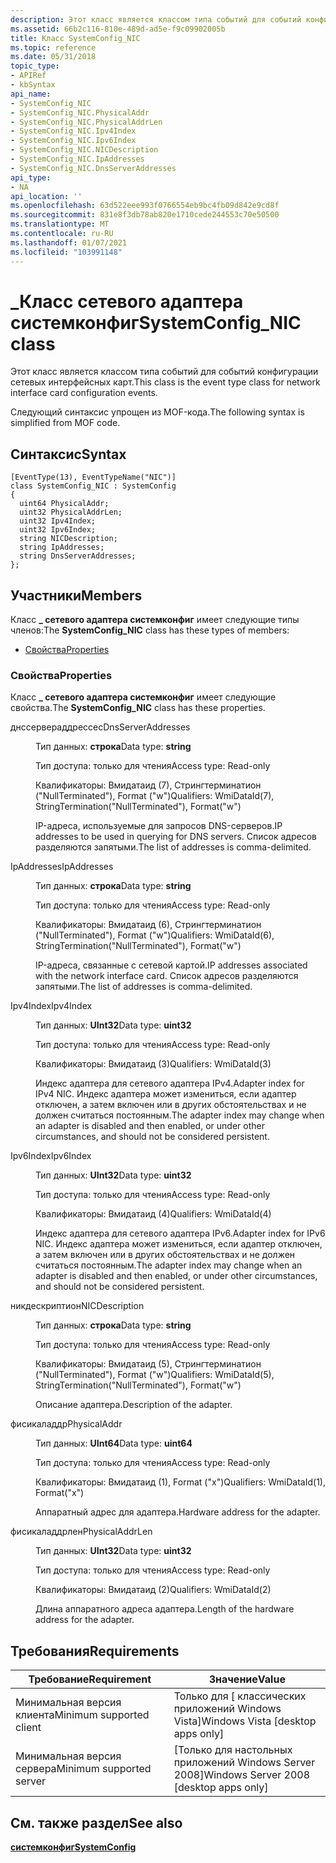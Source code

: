 ```yaml
---
description: Этот класс является классом типа событий для событий конфигурации сетевых интерфейсных карт. Следующий синтаксис упрощен из MOF-кода.
ms.assetid: 66b2c116-810e-489d-ad5e-f9c09902005b
title: Класс SystemConfig_NIC
ms.topic: reference
ms.date: 05/31/2018
topic_type:
- APIRef
- kbSyntax
api_name:
- SystemConfig_NIC
- SystemConfig_NIC.PhysicalAddr
- SystemConfig_NIC.PhysicalAddrLen
- SystemConfig_NIC.Ipv4Index
- SystemConfig_NIC.Ipv6Index
- SystemConfig_NIC.NICDescription
- SystemConfig_NIC.IpAddresses
- SystemConfig_NIC.DnsServerAddresses
api_type:
- NA
api_location: ''
ms.openlocfilehash: 63d522eee993f0766554eb9bc4fb09d842e9cd8f
ms.sourcegitcommit: 831e8f3db78ab820e1710cede244553c70e50500
ms.translationtype: MT
ms.contentlocale: ru-RU
ms.lasthandoff: 01/07/2021
ms.locfileid: "103991148"
---
```

# <a name="systemconfig_nic-class"></a><span data-ttu-id="a0bba-104">\_Класс сетевого адаптера системконфиг</span><span class="sxs-lookup"><span data-stu-id="a0bba-104">SystemConfig\_NIC class</span></span>

<span data-ttu-id="a0bba-105">Этот класс является классом типа событий для событий конфигурации сетевых интерфейсных карт.</span><span class="sxs-lookup"><span data-stu-id="a0bba-105">This class is the event type class for network interface card configuration events.</span></span>

<span data-ttu-id="a0bba-106">Следующий синтаксис упрощен из MOF-кода.</span><span class="sxs-lookup"><span data-stu-id="a0bba-106">The following syntax is simplified from MOF code.</span></span>

## <a name="syntax"></a><span data-ttu-id="a0bba-107">Синтаксис</span><span class="sxs-lookup"><span data-stu-id="a0bba-107">Syntax</span></span>

``` syntax
[EventType(13), EventTypeName("NIC")]
class SystemConfig_NIC : SystemConfig
{
  uint64 PhysicalAddr;
  uint32 PhysicalAddrLen;
  uint32 Ipv4Index;
  uint32 Ipv6Index;
  string NICDescription;
  string IpAddresses;
  string DnsServerAddresses;
};
```

## <a name="members"></a><span data-ttu-id="a0bba-108">Участники</span><span class="sxs-lookup"><span data-stu-id="a0bba-108">Members</span></span>

<span data-ttu-id="a0bba-109">Класс **\_ сетевого адаптера системконфиг** имеет следующие типы членов:</span><span class="sxs-lookup"><span data-stu-id="a0bba-109">The **SystemConfig\_NIC** class has these types of members:</span></span>

-   [<span data-ttu-id="a0bba-110">Свойства</span><span class="sxs-lookup"><span data-stu-id="a0bba-110">Properties</span></span>](#properties)

### <a name="properties"></a><span data-ttu-id="a0bba-111">Свойства</span><span class="sxs-lookup"><span data-stu-id="a0bba-111">Properties</span></span>

<span data-ttu-id="a0bba-112">Класс **\_ сетевого адаптера системконфиг** имеет следующие свойства.</span><span class="sxs-lookup"><span data-stu-id="a0bba-112">The **SystemConfig\_NIC** class has these properties.</span></span>

<dl> <dt>

<span data-ttu-id="a0bba-113">днссервераддрессес</span><span class="sxs-lookup"><span data-stu-id="a0bba-113">DnsServerAddresses</span></span>
</dt> <dd> <dl> <dt>

<span data-ttu-id="a0bba-114">Тип данных: **строка**</span><span class="sxs-lookup"><span data-stu-id="a0bba-114">Data type: **string**</span></span>
</dt> <dt>

<span data-ttu-id="a0bba-115">Тип доступа: только для чтения</span><span class="sxs-lookup"><span data-stu-id="a0bba-115">Access type: Read-only</span></span>
</dt> <dt>

<span data-ttu-id="a0bba-116">Квалификаторы: Вмидатаид (7), Стрингтерминатион ("NullTerminated"), Format ("w")</span><span class="sxs-lookup"><span data-stu-id="a0bba-116">Qualifiers: WmiDataId(7), StringTermination("NullTerminated"), Format("w")</span></span>
</dt> </dl>

<span data-ttu-id="a0bba-117">IP-адреса, используемые для запросов DNS-серверов.</span><span class="sxs-lookup"><span data-stu-id="a0bba-117">IP addresses to be used in querying for DNS servers.</span></span> <span data-ttu-id="a0bba-118">Список адресов разделяются запятыми.</span><span class="sxs-lookup"><span data-stu-id="a0bba-118">The list of addresses is comma-delimited.</span></span>

</dd> <dt>

<span data-ttu-id="a0bba-119">IpAddresses</span><span class="sxs-lookup"><span data-stu-id="a0bba-119">IpAddresses</span></span>
</dt> <dd> <dl> <dt>

<span data-ttu-id="a0bba-120">Тип данных: **строка**</span><span class="sxs-lookup"><span data-stu-id="a0bba-120">Data type: **string**</span></span>
</dt> <dt>

<span data-ttu-id="a0bba-121">Тип доступа: только для чтения</span><span class="sxs-lookup"><span data-stu-id="a0bba-121">Access type: Read-only</span></span>
</dt> <dt>

<span data-ttu-id="a0bba-122">Квалификаторы: Вмидатаид (6), Стрингтерминатион ("NullTerminated"), Format ("w")</span><span class="sxs-lookup"><span data-stu-id="a0bba-122">Qualifiers: WmiDataId(6), StringTermination("NullTerminated"), Format("w")</span></span>
</dt> </dl>

<span data-ttu-id="a0bba-123">IP-адреса, связанные с сетевой картой.</span><span class="sxs-lookup"><span data-stu-id="a0bba-123">IP addresses associated with the network interface card.</span></span> <span data-ttu-id="a0bba-124">Список адресов разделяются запятыми.</span><span class="sxs-lookup"><span data-stu-id="a0bba-124">The list of addresses is comma-delimited.</span></span>

</dd> <dt>

<span data-ttu-id="a0bba-125">Ipv4Index</span><span class="sxs-lookup"><span data-stu-id="a0bba-125">Ipv4Index</span></span>
</dt> <dd> <dl> <dt>

<span data-ttu-id="a0bba-126">Тип данных: **UInt32**</span><span class="sxs-lookup"><span data-stu-id="a0bba-126">Data type: **uint32**</span></span>
</dt> <dt>

<span data-ttu-id="a0bba-127">Тип доступа: только для чтения</span><span class="sxs-lookup"><span data-stu-id="a0bba-127">Access type: Read-only</span></span>
</dt> <dt>

<span data-ttu-id="a0bba-128">Квалификаторы: Вмидатаид (3)</span><span class="sxs-lookup"><span data-stu-id="a0bba-128">Qualifiers: WmiDataId(3)</span></span>
</dt> </dl>

<span data-ttu-id="a0bba-129">Индекс адаптера для сетевого адаптера IPv4.</span><span class="sxs-lookup"><span data-stu-id="a0bba-129">Adapter index for IPv4 NIC.</span></span> <span data-ttu-id="a0bba-130">Индекс адаптера может измениться, если адаптер отключен, а затем включен или в других обстоятельствах и не должен считаться постоянным.</span><span class="sxs-lookup"><span data-stu-id="a0bba-130">The adapter index may change when an adapter is disabled and then enabled, or under other circumstances, and should not be considered persistent.</span></span>

</dd> <dt>

<span data-ttu-id="a0bba-131">Ipv6Index</span><span class="sxs-lookup"><span data-stu-id="a0bba-131">Ipv6Index</span></span>
</dt> <dd> <dl> <dt>

<span data-ttu-id="a0bba-132">Тип данных: **UInt32**</span><span class="sxs-lookup"><span data-stu-id="a0bba-132">Data type: **uint32**</span></span>
</dt> <dt>

<span data-ttu-id="a0bba-133">Тип доступа: только для чтения</span><span class="sxs-lookup"><span data-stu-id="a0bba-133">Access type: Read-only</span></span>
</dt> <dt>

<span data-ttu-id="a0bba-134">Квалификаторы: Вмидатаид (4)</span><span class="sxs-lookup"><span data-stu-id="a0bba-134">Qualifiers: WmiDataId(4)</span></span>
</dt> </dl>

<span data-ttu-id="a0bba-135">Индекс адаптера для сетевого адаптера IPv6.</span><span class="sxs-lookup"><span data-stu-id="a0bba-135">Adapter index for IPv6 NIC.</span></span> <span data-ttu-id="a0bba-136">Индекс адаптера может измениться, если адаптер отключен, а затем включен или в других обстоятельствах и не должен считаться постоянным.</span><span class="sxs-lookup"><span data-stu-id="a0bba-136">The adapter index may change when an adapter is disabled and then enabled, or under other circumstances, and should not be considered persistent.</span></span>

</dd> <dt>

<span data-ttu-id="a0bba-137">никдескриптион</span><span class="sxs-lookup"><span data-stu-id="a0bba-137">NICDescription</span></span>
</dt> <dd> <dl> <dt>

<span data-ttu-id="a0bba-138">Тип данных: **строка**</span><span class="sxs-lookup"><span data-stu-id="a0bba-138">Data type: **string**</span></span>
</dt> <dt>

<span data-ttu-id="a0bba-139">Тип доступа: только для чтения</span><span class="sxs-lookup"><span data-stu-id="a0bba-139">Access type: Read-only</span></span>
</dt> <dt>

<span data-ttu-id="a0bba-140">Квалификаторы: Вмидатаид (5), Стрингтерминатион ("NullTerminated"), Format ("w")</span><span class="sxs-lookup"><span data-stu-id="a0bba-140">Qualifiers: WmiDataId(5), StringTermination("NullTerminated"), Format("w")</span></span>
</dt> </dl>

<span data-ttu-id="a0bba-141">Описание адаптера.</span><span class="sxs-lookup"><span data-stu-id="a0bba-141">Description of the adapter.</span></span>

</dd> <dt>

<span data-ttu-id="a0bba-142">фисикаладдр</span><span class="sxs-lookup"><span data-stu-id="a0bba-142">PhysicalAddr</span></span>
</dt> <dd> <dl> <dt>

<span data-ttu-id="a0bba-143">Тип данных: **UInt64**</span><span class="sxs-lookup"><span data-stu-id="a0bba-143">Data type: **uint64**</span></span>
</dt> <dt>

<span data-ttu-id="a0bba-144">Тип доступа: только для чтения</span><span class="sxs-lookup"><span data-stu-id="a0bba-144">Access type: Read-only</span></span>
</dt> <dt>

<span data-ttu-id="a0bba-145">Квалификаторы: Вмидатаид (1), Format ("x")</span><span class="sxs-lookup"><span data-stu-id="a0bba-145">Qualifiers: WmiDataId(1), Format("x")</span></span>
</dt> </dl>

<span data-ttu-id="a0bba-146">Аппаратный адрес для адаптера.</span><span class="sxs-lookup"><span data-stu-id="a0bba-146">Hardware address for the adapter.</span></span>

</dd> <dt>

<span data-ttu-id="a0bba-147">фисикаладдрлен</span><span class="sxs-lookup"><span data-stu-id="a0bba-147">PhysicalAddrLen</span></span>
</dt> <dd> <dl> <dt>

<span data-ttu-id="a0bba-148">Тип данных: **UInt32**</span><span class="sxs-lookup"><span data-stu-id="a0bba-148">Data type: **uint32**</span></span>
</dt> <dt>

<span data-ttu-id="a0bba-149">Тип доступа: только для чтения</span><span class="sxs-lookup"><span data-stu-id="a0bba-149">Access type: Read-only</span></span>
</dt> <dt>

<span data-ttu-id="a0bba-150">Квалификаторы: Вмидатаид (2)</span><span class="sxs-lookup"><span data-stu-id="a0bba-150">Qualifiers: WmiDataId(2)</span></span>
</dt> </dl>

<span data-ttu-id="a0bba-151">Длина аппаратного адреса адаптера.</span><span class="sxs-lookup"><span data-stu-id="a0bba-151">Length of the hardware address for the adapter.</span></span>

</dd> </dl>

## <a name="requirements"></a><span data-ttu-id="a0bba-152">Требования</span><span class="sxs-lookup"><span data-stu-id="a0bba-152">Requirements</span></span>



| <span data-ttu-id="a0bba-153">Требование</span><span class="sxs-lookup"><span data-stu-id="a0bba-153">Requirement</span></span> | <span data-ttu-id="a0bba-154">Значение</span><span class="sxs-lookup"><span data-stu-id="a0bba-154">Value</span></span> |
|-------------------------------------|------------------------------------------------------|
| <span data-ttu-id="a0bba-155">Минимальная версия клиента</span><span class="sxs-lookup"><span data-stu-id="a0bba-155">Minimum supported client</span></span><br/> | <span data-ttu-id="a0bba-156">Только для \[ классических приложений Windows Vista\]</span><span class="sxs-lookup"><span data-stu-id="a0bba-156">Windows Vista \[desktop apps only\]</span></span><br/>       |
| <span data-ttu-id="a0bba-157">Минимальная версия сервера</span><span class="sxs-lookup"><span data-stu-id="a0bba-157">Minimum supported server</span></span><br/> | <span data-ttu-id="a0bba-158">\[Только для настольных приложений Windows Server 2008\]</span><span class="sxs-lookup"><span data-stu-id="a0bba-158">Windows Server 2008 \[desktop apps only\]</span></span><br/> |



## <a name="see-also"></a><span data-ttu-id="a0bba-159">См. также раздел</span><span class="sxs-lookup"><span data-stu-id="a0bba-159">See also</span></span>

<dl> <dt>

[<span data-ttu-id="a0bba-160">**системконфиг**</span><span class="sxs-lookup"><span data-stu-id="a0bba-160">**SystemConfig**</span></span>](systemconfig.md)
</dt> </dl>

 

 





